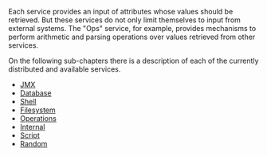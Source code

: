 

Each service provides an input of attributes whose values should be retrieved. But these services do not only limit themselves to input from external systems. The "Ops" service, for example, provides mechanisms to perform arithmetic and parsing operations over values retrieved from other services.

On the following sub-chapters there is a description of each of the currently distributed and available services.


  * [JMX](ServiceJMX.md)
  * [Database](ServiceDatabase.md)
  * [Shell](ServiceShell.md)
  * [Filesystem](ServiceFS.md)
  * [Operations](ServiceOps.md)
  * [Internal](ServiceInternal.md)
  * [Script](ServiceScript.md)
  * [Random](ServiceRandom.md)